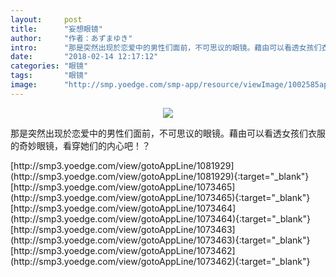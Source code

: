 ```yaml
---
layout:     post
title:      "妄想眼镜"
author:     "作者：あずまゆき"
intro:      "那是突然出现於恋爱中的男性们面前，不可思议的眼镜。藉由可以看透女孩们衣服的奇妙眼镜，看穿她们的内心吧！？"
date:       "2018-02-14 12:17:12"
categories: "眼镜"
tags:       "眼镜"
image:      "http://smp.yoedge.com/smp-app/resource/viewImage/1002585appline.png"
---
```

<div style="text-align: center">
<p><img src="http://smp.yoedge.com/smp-app/resource/viewImage/1002585appline.png"/></p>
</div>
<p class="post-meta">
<span>那是突然出现於恋爱中的男性们面前，不可思议的眼镜。藉由可以看透女孩们衣服的奇妙眼镜，看穿她们的内心吧！？</span>
</p>
[http://smp3.yoedge.com/view/gotoAppLine/1081929](http://smp3.yoedge.com/view/gotoAppLine/1081929){:target="_blank"}
[http://smp3.yoedge.com/view/gotoAppLine/1073465](http://smp3.yoedge.com/view/gotoAppLine/1073465){:target="_blank"}
[http://smp3.yoedge.com/view/gotoAppLine/1073464](http://smp3.yoedge.com/view/gotoAppLine/1073464){:target="_blank"}
[http://smp3.yoedge.com/view/gotoAppLine/1073463](http://smp3.yoedge.com/view/gotoAppLine/1073463){:target="_blank"}
[http://smp3.yoedge.com/view/gotoAppLine/1073462](http://smp3.yoedge.com/view/gotoAppLine/1073462){:target="_blank"}


